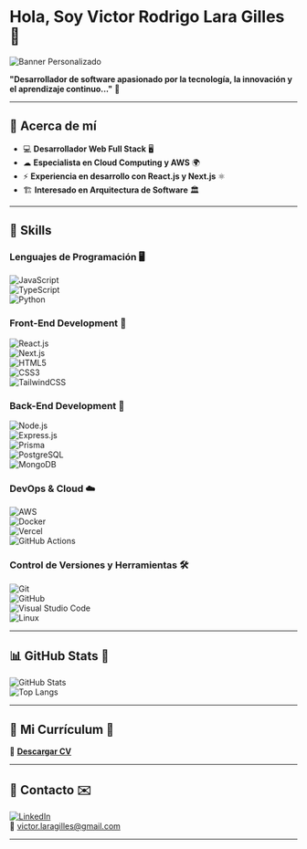# Hola, Soy Victor Rodrigo Lara Gilles 👋

![Banner Personalizado](https://ruta-a-tu-imagen.com/banner.png)

**"Desarrollador de software apasionado por la tecnología, la innovación y el aprendizaje continuo..."** 🚀  

---

## 📌 Acerca de mí  
- 💻 **Desarrollador Web Full Stack** 🖥️  
- ☁ **Especialista en Cloud Computing y AWS** 🌍  
- ⚡ **Experiencia en desarrollo con React.js y Next.js** ⚛️  
- 🏗️ **Interesado en Arquitectura de Software** 🏛️  

---

## 🚀 Skills  
### **Lenguajes de Programación** 🖥️  
![JavaScript](https://img.shields.io/badge/JavaScript-F7DF1E?style=flat-square&logo=javascript&logoColor=000)  
![TypeScript](https://img.shields.io/badge/TypeScript-3178C6?style=flat-square&logo=typescript&logoColor=fff)  
![Python](https://img.shields.io/badge/Python-3776AB?style=flat-square&logo=python&logoColor=fff)  

### **Front-End Development** 🎨  
![React.js](https://img.shields.io/badge/React-61DAFB?style=flat-square&logo=react&logoColor=black)  
![Next.js](https://img.shields.io/badge/Next.js-black?style=flat-square&logo=next.js&logoColor=white)  
![HTML5](https://img.shields.io/badge/HTML5-E34F26?style=flat-square&logo=html5&logoColor=white)  
![CSS3](https://img.shields.io/badge/CSS3-1572B6?style=flat-square&logo=css3&logoColor=white)  
![TailwindCSS](https://img.shields.io/badge/TailwindCSS-38B2AC?style=flat-square&logo=tailwind-css&logoColor=white)  

### **Back-End Development** 🔧  
![Node.js](https://img.shields.io/badge/Node.js-339933?style=flat-square&logo=node.js&logoColor=white)  
![Express.js](https://img.shields.io/badge/Express.js-000000?style=flat-square&logo=express&logoColor=white)  
![Prisma](https://img.shields.io/badge/Prisma-3982CE?style=flat-square&logo=prisma&logoColor=white)  
![PostgreSQL](https://img.shields.io/badge/PostgreSQL-316192?style=flat-square&logo=postgresql&logoColor=white)  
![MongoDB](https://img.shields.io/badge/MongoDB-47A248?style=flat-square&logo=mongodb&logoColor=white)  

### **DevOps & Cloud** ☁️  
![AWS](https://img.shields.io/badge/AWS-232F3E?style=flat-square&logo=amazon-aws&logoColor=white)  
![Docker](https://img.shields.io/badge/Docker-2496ED?style=flat-square&logo=docker&logoColor=white)  
![Vercel](https://img.shields.io/badge/Vercel-black?style=flat-square&logo=vercel&logoColor=white)  
![GitHub Actions](https://img.shields.io/badge/GitHub%20Actions-2088FF?style=flat-square&logo=github-actions&logoColor=white)  

### **Control de Versiones y Herramientas** 🛠️  
![Git](https://img.shields.io/badge/Git-orange?style=flat-square&logo=git&logoColor=white)  
![GitHub](https://img.shields.io/badge/GitHub-black?style=flat-square&logo=github&logoColor=white)  
![Visual Studio Code](https://img.shields.io/badge/VSCode-blue?style=flat-square&logo=visual-studio-code&logoColor=white)  
![Linux](https://img.shields.io/badge/Linux-FCC624?style=flat-square&logo=linux&logoColor=black)  

---

## 📊 GitHub Stats 🚀  
![GitHub Stats](https://github-readme-stats.vercel.app/api?username=Rodrigo-Lara-Gilles&show_icons=true&theme=radical)  
![Top Langs](https://github-readme-stats.vercel.app/api/top-langs/?username=Rodrigo-Lara-Gilles&layout=compact&theme=radical)  

---

## 📄 Mi Currículum 📜  
📄 **[Descargar CV](https://github.com/Rodrigo-Lara-Gilles/Rodrigo-Lara-Gilles/raw/main/CV-Victor-Lara.pdf)**  

---

## 📩 Contacto ✉️  
[![LinkedIn](https://img.shields.io/badge/LinkedIn-blue?style=flat-square&logo=linkedin&logoColor=white)](https://linkedin.com/in/victor-lara-gilles)  
📧 victor.laragilles@gmail.com  

---
